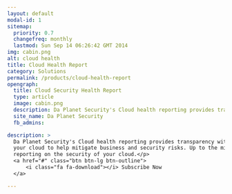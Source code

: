 ```yaml
---
layout: default
modal-id: 1
sitemap:
  priority: 0.7
  changefreq: monthly
  lastmod: Sun Sep 14 06:26:42 GMT 2014
img: cabin.png
alt: cloud health
title: Cloud Health Report
category: Solutions 
permalink: /products/cloud-health-report
opengraph:
  title: Cloud Security Health Report
  type: article
  image: cabin.png
  description: Da Planet Security's Cloud health reporting provides transparency within your cloud to help mitigate business and security risks.
  site_name: Da Planet Security
  fb_admins:

description: >
  Da Planet Security's Cloud health reporting provides transparency within
  your cloud to help mitigate business and security risks. Up to the minute 
  reporting on the security of your cloud.</p>
  <a href="#" class="btn btn-lg btn-outline">
      <i class="fa fa-download"></i> Subscribe Now
  </a>

---
```

